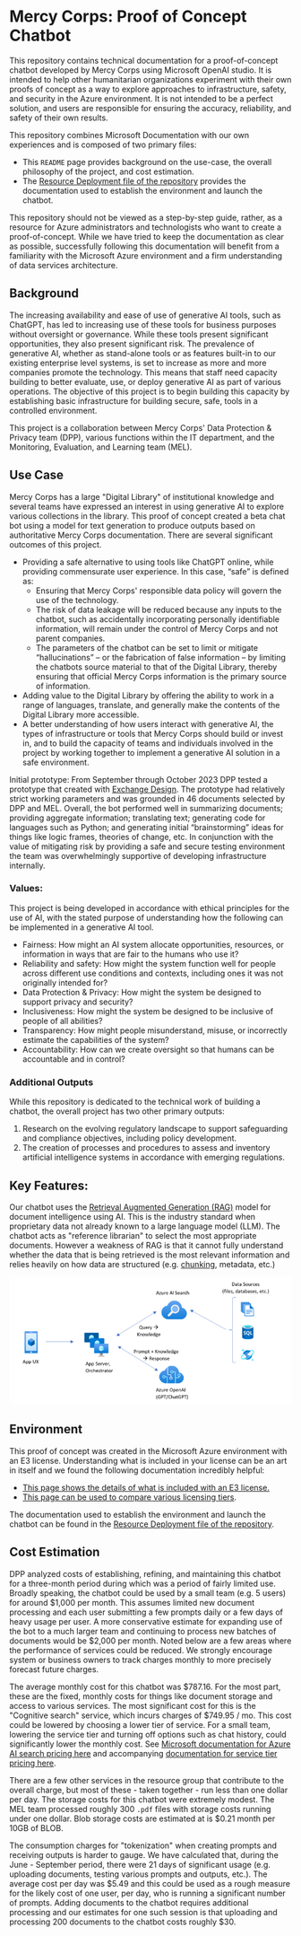 # Mercy Corps: Proof of Concept Chatbot
This repository contains technical documentation for a proof-of-concept chatbot developed by Mercy Corps using Microsoft OpenAI studio. It is intended to help other humanitarian organizations experiment with their own proofs of concept as a way to explore approaches to infrastructure, safety, and security in the Azure environment. It is not intended to be a perfect solution, and users are responsible for ensuring the accuracy, reliability, and safety of their own results. 

This repository combines Microsoft Documentation with our own experiences and is composed of two primary files: 
- This `README` page provides background on the use-case, the overall philosophy of the project, and cost estimation. 
- The [Resource Deployment file of the repository](PoC_resource_deployment.md) provides the documentation used to establish the environment and launch the chatbot.

This repository should not be viewed as a step-by-step guide, rather, as a resource for Azure administrators and technologists who want to create a proof-of-concept. While we have tried to keep the documentation as clear as possible, successfully following this documentation will benefit from a familiarity with the Microsoft Azure environment and a firm understanding of data services architecture.

## Background
The increasing availability and ease of use of generative AI tools, such as ChatGPT, has led to increasing use of these tools for business purposes without oversight or governance. While these tools present significant opportunities, they also present significant risk. The prevalence of generative AI, whether as stand-alone tools or as features built-in to our existing enterprise level systems, is set to increase as more and more companies promote the technology. This means that staff need capacity building to better evaluate, use, or deploy generative AI as part of various operations. The objective of this project is to begin building this capacity by establishing basic infrastructure for building secure, safe, tools in a controlled environment.

This project is a collaboration between Mercy Corps' Data Protection & Privacy team (DPP), various functions within the IT department, and the Monitoring, Evaluation, and Learning team (MEL).

## Use Case
Mercy Corps has a large "Digital Library" of institutional knowledge and several teams have expressed an interest in using generative AI to explore various collections in the library. This proof of concept created a beta chat bot using a model for text generation to produce outputs based on authoritative Mercy Corps documentation. There are several significant outcomes of this project.  
- Providing a safe alternative to using tools like ChatGPT online, while providing commensurate user experience. In this case, “safe” is defined as: 
    - Ensuring that Mercy Corps' responsible data policy will govern the use of the technology. 
    - The risk of data leakage will be reduced because any inputs to the chatbot, such as accidentally incorporating personally identifiable information, will remain under the control of Mercy Corps and not parent companies.  
    - The parameters of the chatbot can be set to limit or mitigate “hallucinations” – or the fabrication of false information – by limiting the chatbots source material to that of the Digital Library, thereby ensuring that official Mercy Corps information is the primary source of information.  
- Adding value to the Digital Library by offering the ability to work in a range of languages, translate, and generally make the contents of the Digital Library more accessible.  
- A better understanding of how users interact with generative AI, the types of infrastructure or tools that Mercy Corps should build or invest in, and to build the capacity of teams and individuals involved in the project by working together to implement a generative AI solution in a safe environment.   

Initial prototype: From September through October 2023 DPP tested a prototype that created with [Exchange Design](https://www.exchange.design/). The prototype had relatively strict working parameters and was grounded in 46 documents selected by DPP and MEL. Overall, the bot performed well in summarizing documents; providing aggregate information; translating text; generating code for languages such as Python; and generating initial “brainstorming” ideas for things like logic frames, theories of change, etc. In conjunction with the value of mitigating risk by providing a safe and secure testing environment the team was overwhelmingly supportive of developing infrastructure internally.  

### Values: 
This project is being developed in accordance with ethical principles for the use of AI, with the stated purpose of understanding how the following can be implemented in a generative AI tool.  
- Fairness: How might an AI system allocate opportunities, resources, or information in ways that are fair to the humans who use it?
- Reliability and safety: How might the system function well for people across different use conditions and contexts, including ones it was not originally intended for? 
- Data Protection & Privacy: How might the system be designed to support privacy and security?
- Inclusiveness: How might the system be designed to be inclusive of people of all abilities? 
- Transparency: How might people misunderstand, misuse, or incorrectly estimate the capabilities of the system? 
- Accountability: How can we create oversight so that humans can be accountable and in control? 

### Additional Outputs
While this repository is dedicated to the technical work of building a chatbot, the overall project has two other primary outputs:
1. Research on the evolving regulatory landscape to support safeguarding and compliance objectives, including policy development.
2. The creation of processes and procedures to assess and inventory artificial intelligence systems in accordance with emerging regulations. 

## Key Features:
Our chatbot uses the [Retrieval Augmented Generation (RAG)](https://learn.microsoft.com/en-us/azure/search/retrieval-augmented-generation-overview) model for document intelligence using AI. This is the industry standard when proprietary data not already known to a large language model (LLM). The chatbot acts as "reference librarian" to select the most appropriate documents. ​However a weakness of RAG is that it cannot fully understand whether the data that is being retrieved is the most relevant information and relies heavily on how data are structured (e.g. [chunking](https://learn.microsoft.com/en-us/azure/search/vector-search-how-to-chunk-documents), metadata, etc.)

![Mercy Corps' RAG Model](images/rag-architecture-diagram.png)

## Environment
This proof of concept was created in the Microsoft Azure environment with an E3 license. Understanding what is included in your license can be an art in itself and we found the following documentation incredibly helpful:
- [This page shows the details of what is included with an E3 license.](https://m365maps.com/files/Microsoft-365-E3.htm)
- [This page can be used to compare various licensing tiers](https://cdn-dynmedia-1.microsoft.com/is/content/microsoftcorp/microsoft/final/en-us/microsoft-brand/documents/modern-work-plan-comparison---enterprise-2024-10-01.pdf). 

The documentation used to establish the environment and launch the chatbot can be found in the [Resource Deployment file of the repository](PoC_resource_deployment.md). 

## Cost Estimation
DPP analyzed costs of establishing, refining, and maintaining this chatbot for a three-month period during which was a period of fairly limited use. Broadly speaking, the chatbot could be used by a small team (e.g. 5 users) for around $1,000 per month. This assumes limited new document processing and each user submitting a few prompts daily or a few days of heavy usage per user. A more conservative estimate for expanding use of the bot to a much larger team and continuing to process new batches of documents would be $2,000 per month. Noted below are a few areas where the performance of services could be reduced. We strongly encourage system or business owners to track charges monthly to more precisely forecast future charges. 

The average monthly cost for this chatbot was $787.16. For the most part, these are the fixed, monthly costs for things like document storage and access to various services. The most significant cost for this is the "Cognitive search" service, which incurs charges of $749.95 / mo. This cost could be lowered by choosing a lower tier of service. For a small team, lowering the service tier and turning off options such as chat history, could significantly lower the monthly cost. See [Microsoft documentation for Azure AI search pricing here](https://azure.microsoft.com/en-us/pricing/details/search/) and accompanying [documentation for service tier pricing here](https://learn.microsoft.com/en-us/azure/search/search-sku-tier).

There are a few other services in the resource group that contribute to the overall charge, but most of these - taken together - run less than one dollar per day. The storage costs for this chatbot were extremely modest. The MEL team processed roughly 300 `.pdf` files with storage costs running under one dollar. Blob storage costs are estimated at is $0.21 month per 10GB of BLOB. 

The consumption charges for "tokenization" when creating prompts and receiving outputs is harder to gauge. We have calculated that, during the June - September period, there were 21 days of significant usage (e.g. uploading documents, testing various prompts and outputs, etc.). The average cost per day was $5.49 and this could be used as a rough measure for the likely cost of one user, per day, who is running a significant number of prompts. Adding documents to the chatbot requires additional processing and our estimates for one such session is that uploading and processing 200 documents to the chatbot costs roughly $30. 

